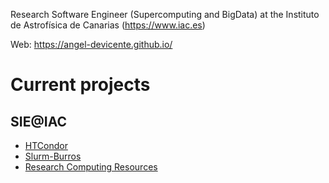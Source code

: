 Research Software Engineer (Supercomputing and BigData) at the Instituto de
Astrofísica de Canarias (<https://www.iac.es>)

Web: <https://angel-devicente.github.io/>


# Current projects


## SIE@IAC

-   [HTCondor](https://github.com/angel-devicente/HTcondor)
-   [Slurm-Burros](https://github.com/angel-devicente/slurm_burros)
-   [Research Computing Resources](https://github.com/angel-devicente/Research_Computing_Resources-IAC)

